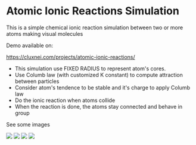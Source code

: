 # Atomic Ionic Reactions Simulation

This is a simple chemical ionic reaction simulation between two or more atoms making visual molecules

Demo available on:

https://cluxnei.com/projects/atomic-ionic-reactions/

- This simulation use FIXED RADIUS to represent atom's cores.
- Use Columb law (with customized K constant) to compute attraction between particles
- Consider atom's tendence to be stable and it's charge to apply Columb law
- Do the ionic reaction when atoms collide
-  When the reaction is done, the atoms stay connected and behave in group

See some images

![](https://cluxnei.com/projects/atomic-ionic-reactions/demo-images/01.jpg)
![](https://cluxnei.com/projects/atomic-ionic-reactions/demo-images/02.jpg)
![](https://cluxnei.com/projects/atomic-ionic-reactions/demo-images/03.jpg)
![](https://cluxnei.com/projects/atomic-ionic-reactions/demo-images/04.jpg)

